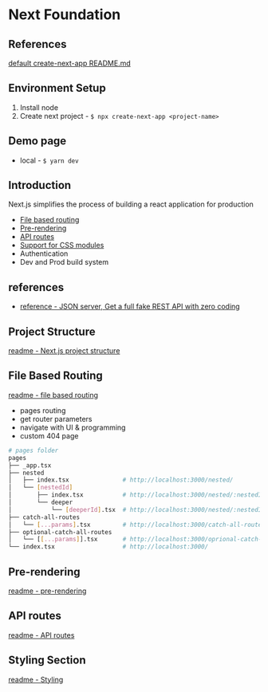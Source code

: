 # Next Foundation

## References

[default create-next-app README.md](./create-next-app-readme.md)

## Environment Setup

1. Install node
2. Create next project - `$ npx create-next-app <project-name>`

## Demo page

- local - `$ yarn dev`

## Introduction

Next.js simplifies the process of building a react application for production

- [File based routing](#file-based-routing)
- [Pre-rendering](#pre-rendering)
- [API routes](#api-routes)
- [Support for CSS modules](#styling-section)
- Authentication
- Dev and Prod build system

## references

- [reference - JSON server, Get a full fake REST API with zero coding](https://github.com/typicode/json-server)

## Project Structure

[readme - Next.js project structure](./notes/project-structure.md)

## File Based Routing

[readme - file based routing](./notes/file-based-routing.md)

- pages routing
- get router parameters
- navigate with UI & programming
- custom 404 page

```sh
# pages folder
pages
├── _app.tsx
├── nested
│   ├── index.tsx               # http://localhost:3000/nested/
│   └── [nestedId]
│       ├── index.tsx           # http://localhost:3000/nested/:nestedId/
│       └── deeper
│           └── [deeperId].tsx  # http://localhost:3000/nested/:nestedId/deeper/:deeperId
├── catch-all-routes
│   └── [...params].tsx         # http://localhost:3000/catch-all-routes/*
├── optional-catch-all-routes
│   └── [[...params]].tsx       # http://localhost:3000/oprional-catch-all-routes/*
└── index.tsx                   # http://localhost:3000/
```

## Pre-rendering

[readme - pre-rendering](./notes/pre-rendering.md)

## API routes

[readme - API routes](./notes/API-routes.md)

## Styling Section

[readme - Styling](./notes/Styling.md)
